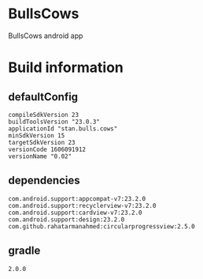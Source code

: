 # BullsCows
BullsCows android app

# Build information
## defaultConfig
    compileSdkVersion 23
    buildToolsVersion "23.0.3"
	applicationId "stan.bulls.cows"
	minSdkVersion 15
	targetSdkVersion 23
	versionCode 1606091912
	versionName "0.02"
## dependencies
	com.android.support:appcompat-v7:23.2.0
	com.android.support:recyclerview-v7:23.2.0
	com.android.support:cardview-v7:23.2.0
	com.android.support:design:23.2.0
	com.github.rahatarmanahmed:circularprogressview:2.5.0
## gradle
    2.0.0